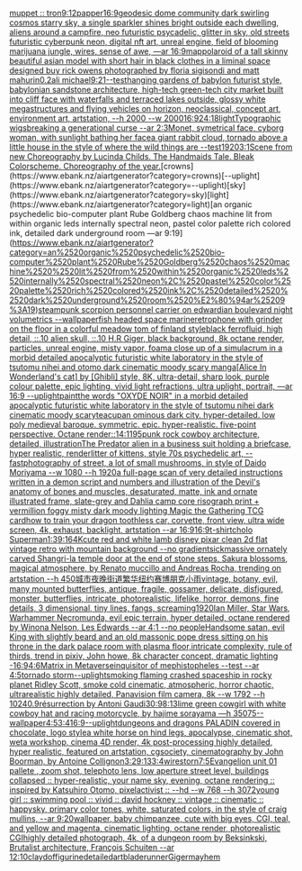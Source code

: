 [muppet :: tron](https://www.ebank.nz/aiartgenerator?category=muppet%2520%3A%3A%2520tron)[9:12](https://www.ebank.nz/aiartgenerator?category=9%3A12)[papper](https://www.ebank.nz/aiartgenerator?category=papper)[16:9](https://www.ebank.nz/aiartgenerator?category=16%3A9)[geodesic dome community dark swirling cosmos starry sky, a single sparkler shines bright outside each dwelling, aliens around a campfire, neo futuristic psycadelic, glitter in sky, old streets futuristic cyberpunk neon, digital nft art, unreal engine, field of blooming marijuana jungle, wires, sense of awe, —ar 16:9](https://www.ebank.nz/aiartgenerator?category=geodesic%2520dome%2520community%2520dark%2520swirling%2520cosmos%2520starry%2520sky%2C%2520a%2520single%2520sparkler%2520shines%2520bright%2520outside%2520each%2520dwelling%2C%2520aliens%2520around%2520a%2520campfire%2C%2520neo%2520futuristic%2520psycadelic%2C%2520glitter%2520in%2520sky%2C%2520old%2520streets%2520futuristic%2520cyberpunk%2520neon%2C%2520digital%2520nft%2520art%2C%2520unreal%2520engine%2C%2520field%2520of%2520blooming%2520marijuana%2520jungle%2C%2520wires%2C%2520sense%2520of%2520awe%2C%2520%E2%80%94ar%252016%3A9)[map](https://www.ebank.nz/aiartgenerator?category=map)[polaroid of a tall skinny beautiful asian model with short hair in black clothes in a liminal space designed buy rick owens photographed by floria sigisondi and matt mahurin](https://www.ebank.nz/aiartgenerator?category=polaroid%2520of%2520a%2520tall%2520skinny%2520beautiful%2520asian%2520model%2520with%2520short%2520hair%2520in%2520black%2520clothes%2520in%2520a%2520liminal%2520space%2520designed%2520buy%2520rick%2520owens%2520photographed%2520by%2520floria%2520sigisondi%2520and%2520matt%2520mahurin)[0.2](https://www.ebank.nz/aiartgenerator?category=0.2)[ali michael](https://www.ebank.nz/aiartgenerator?category=ali%2520michael)[9:21](https://www.ebank.nz/aiartgenerator?category=9%3A21)[--test](https://www.ebank.nz/aiartgenerator?category=--test)[hanging gardens of babylon futurist style, babylonian sandstone architecture, high-tech green-tech city market built into cliff face with waterfalls and terraced lakes outside, glossy white megastructures and flying vehicles on horizon, neoclassical, concept art, environment art, artstation, --h 2000 --w 2000](https://www.ebank.nz/aiartgenerator?category=hanging%2520gardens%2520of%2520babylon%2520futurist%2520style%2C%2520babylonian%2520sandstone%2520architecture%2C%2520high-tech%2520green-tech%2520city%2520market%2520built%2520into%2520cliff%2520face%2520with%2520waterfalls%2520and%2520terraced%2520lakes%2520outside%2C%2520glossy%2520white%2520megastructures%2520and%2520flying%2520vehicles%2520on%2520horizon%2C%2520neoclassical%2C%2520concept%2520art%2C%2520environment%2520art%2C%2520artstation%2C%2520--h%25202000%2520--w%25202000)[16:9](https://www.ebank.nz/aiartgenerator?category=16%3A9)[24:18](https://www.ebank.nz/aiartgenerator?category=24%3A18)[light](https://www.ebank.nz/aiartgenerator?category=light)[Typographic wigs](https://www.ebank.nz/aiartgenerator?category=Typographic%2520wigs)[breaking a generational curse --ar 2:3](https://www.ebank.nz/aiartgenerator?category=breaking%2520a%2520generational%2520curse%2520--ar%25202%3A3)[Monet, symetrical face, cyborg woman, with sunlight bathing her face](https://www.ebank.nz/aiartgenerator?category=Monet%2C%2520symetrical%2520face%2C%2520cyborg%2520woman%2C%2520with%2520sunlight%2520bathing%2520her%2520face)[a giant rabbit cloud, tornado above a little house in the style of where the wild things are --test](https://www.ebank.nz/aiartgenerator?category=a%2520giant%2520rabbit%2520cloud%2C%2520tornado%2520above%2520a%2520little%2520house%2520in%2520the%2520style%2520of%2520where%2520the%2520wild%2520things%2520are%2520--test)[1920](https://www.ebank.nz/aiartgenerator?category=1920)[3:1](https://www.ebank.nz/aiartgenerator?category=3%3A1)[Scene from new Choreography by Lucinda Childs. The Handmaids Tale. Bleak Colorscheme. Choreography of the year.](https://www.ebank.nz/aiartgenerator?category=Scene%2520from%2520new%2520Choreography%2520by%2520Lucinda%2520Childs.%2520The%2520Handmaids%2520Tale.%2520Bleak%2520Colorscheme.%2520Choreography%2520of%2520the%2520year.)[crowns](https://www.ebank.nz/aiartgenerator?category=crowns)[--uplight](https://www.ebank.nz/aiartgenerator?category=--uplight)[sky](https://www.ebank.nz/aiartgenerator?category=sky)[light](https://www.ebank.nz/aiartgenerator?category=light)[an organic psychedelic bio-computer plant Rube Goldberg chaos machine  lit from within organic leds internally spectral neon, pastel color palette rich colored ink, detailed  dark underground room —ar 9:19](https://www.ebank.nz/aiartgenerator?category=an%2520organic%2520psychedelic%2520bio-computer%2520plant%2520Rube%2520Goldberg%2520chaos%2520machine%2520%2520lit%2520from%2520within%2520organic%2520leds%2520internally%2520spectral%2520neon%2C%2520pastel%2520color%2520palette%2520rich%2520colored%2520ink%2C%2520detailed%2520%2520dark%2520underground%2520room%2520%E2%80%94ar%25209%3A19)[steampunk scorpion personnel carrier on edwardian boulevard night volumetrics --wallpaper](https://www.ebank.nz/aiartgenerator?category=steampunk%2520scorpion%2520personnel%2520carrier%2520on%2520edwardian%2520boulevard%2520night%2520volumetrics%2520--wallpaper)[fish headed space marine](https://www.ebank.nz/aiartgenerator?category=fish%2520headed%2520space%2520marine)[retro](https://www.ebank.nz/aiartgenerator?category=retro)[phone with grinder on the floor in a colorful meadow tom of finland style](https://www.ebank.nz/aiartgenerator?category=phone%2520with%2520grinder%2520on%2520the%2520floor%2520in%2520a%2520colorful%2520meadow%2520tom%2520of%2520finland%2520style)[black ferrofluid, high detail, ::.10 alien skull, ::.10 H.R Giger, black background, 8k octane render, particles, unreal engine, misty vapor, foam](https://www.ebank.nz/aiartgenerator?category=black%2520ferrofluid%2C%2520high%2520detail%2C%2520%3A%3A.10%2520alien%2520skull%2C%2520%3A%3A.10%2520H.R%2520Giger%2C%2520black%2520background%2C%25208k%2520octane%2520render%2C%2520particles%2C%2520unreal%2520engine%2C%2520misty%2520vapor%2C%2520foam)[a close up of a simulacrum in a morbid detailed apocalyptic futuristic white laboratory in the style of tsutomu nihei and otomo dark cinematic moody scary manga](https://www.ebank.nz/aiartgenerator?category=a%2520close%2520up%2520of%2520a%2520simulacrum%2520in%2520a%2520morbid%2520detailed%2520apocalyptic%2520futuristic%2520white%2520laboratory%2520in%2520the%2520style%2520of%2520tsutomu%2520nihei%2520and%2520otomo%2520dark%2520cinematic%2520moody%2520scary%2520manga)[[Alice In Wonderland's cat] by [Ghibli] style, 8K, ultra-detail, sharp look, purple colour palette, epic lighting, vivid light refractions, ultra uplight, portrait, —ar 16:9 --uplight](https://www.ebank.nz/aiartgenerator?category=%5BAlice%2520In%2520Wonderland%27s%2520cat%5D%2520by%2520%5BGhibli%5D%2520style%2C%25208K%2C%2520ultra-detail%2C%2520sharp%2520look%2C%2520purple%2520colour%2520palette%2C%2520epic%2520lighting%2C%2520vivid%2520light%2520refractions%2C%2520ultra%2520uplight%2C%2520portrait%2C%2520%E2%80%94ar%252016%3A9%2520--uplight)[paint](https://www.ebank.nz/aiartgenerator?category=paint)[the words "OXYDE NOIR" in a morbid detailed apocalyptic futuristic white laboratory in the style of tsutomu nihei dark cinematic moody scary](https://www.ebank.nz/aiartgenerator?category=the%2520words%2520%22OXYDE%2520NOIR%22%2520in%2520a%2520morbid%2520detailed%2520apocalyptic%2520futuristic%2520white%2520laboratory%2520in%2520the%2520style%2520of%2520tsutomu%2520nihei%2520dark%2520cinematic%2520moody%2520scary)[teacup](https://www.ebank.nz/aiartgenerator?category=teacup)[an ominous dark city. hyper-detailed. low poly medieval baroque. symmetric. epic. hyper-realistic. five-point perspective. Octane render](https://www.ebank.nz/aiartgenerator?category=an%2520ominous%2520dark%2520city.%2520hyper-detailed.%2520low%2520poly%2520medieval%2520baroque.%2520symmetric.%2520epic.%2520hyper-realistic.%2520five-point%2520perspective.%2520Octane%2520render)[::](https://www.ebank.nz/aiartgenerator?category=%3A%3A)[14:11](https://www.ebank.nz/aiartgenerator?category=14%3A11)[95](https://www.ebank.nz/aiartgenerator?category=95)[punk rock cowboy architecture, detailed, illustration](https://www.ebank.nz/aiartgenerator?category=punk%2520rock%2520cowboy%2520architecture%2C%2520detailed%2C%2520illustration)[The Predator alien in a business suit holding a briefcase, hyper realistic, render](https://www.ebank.nz/aiartgenerator?category=The%2520Predator%2520alien%2520in%2520a%2520business%2520suit%2520holding%2520a%2520briefcase%2C%2520hyper%2520realistic%2C%2520render)[litter of kittens, style 70s psychedelic art, --fast](https://www.ebank.nz/aiartgenerator?category=litter%2520of%2520kittens%2C%2520style%252070s%2520psychedelic%2520art%2C%2520--fast)[photography of street, a lot of small mushrooms, in style of Daido Moriyama --w 1080 --h 1920](https://www.ebank.nz/aiartgenerator?category=photography%2520of%2520street%2C%2520a%2520lot%2520of%2520small%2520mushrooms%2C%2520in%2520style%2520of%2520Daido%2520Moriyama%2520--w%25201080%2520--h%25201920)[a full-page scan of very detailed instructions written in a demon script and numbers and illustration of the Devil's anatomy of bones and muscles, desaturated, matte, ink and ornate illustrated frame, slate-grey and Dahlia camp core risograph print + vermillion foggy misty dark moody lighting Magic the Gathering TCG card](https://www.ebank.nz/aiartgenerator?category=a%2520full-page%2520scan%2520of%2520very%2520detailed%2520instructions%2520written%2520in%2520a%2520demon%2520script%2520and%2520numbers%2520and%2520illustration%2520of%2520the%2520Devil%27s%2520anatomy%2520of%2520bones%2520and%2520muscles%2C%2520desaturated%2C%2520matte%2C%2520ink%2520and%2520ornate%2520illustrated%2520frame%2C%2520slate-grey%2520and%2520Dahlia%2520camp%2520core%2520risograph%2520print%2520%2B%2520vermillion%2520foggy%2520misty%2520dark%2520moody%2520lighting%2520Magic%2520the%2520Gathering%2520TCG%2520card)[how to train your dragon toothless car, corvette, front view, ultra wide screen, 4k, exhaust, backlight, artstation --ar 16:9](https://www.ebank.nz/aiartgenerator?category=how%2520to%2520train%2520your%2520dragon%2520toothless%2520car%2C%2520corvette%2C%2520front%2520view%2C%2520ultra%2520wide%2520screen%2C%25204k%2C%2520exhaust%2C%2520backlight%2C%2520artstation%2520--ar%252016%3A9)[16:9](https://www.ebank.nz/aiartgenerator?category=16%3A9)[t-shirt](https://www.ebank.nz/aiartgenerator?category=t-shirt)[cholo Superman](https://www.ebank.nz/aiartgenerator?category=cholo%2520Superman)[1:3](https://www.ebank.nz/aiartgenerator?category=1%3A3)[9:16](https://www.ebank.nz/aiartgenerator?category=9%3A16)[4K](https://www.ebank.nz/aiartgenerator?category=4K)[cute red and white lamb disney pixar clean 2d flat vintage retro with mountain background --no gradient](https://www.ebank.nz/aiartgenerator?category=cute%2520red%2520and%2520white%2520lamb%2520disney%2520pixar%2520clean%25202d%2520flat%2520vintage%2520retro%2520with%2520mountain%2520background%2520--no%2520gradient)[sick](https://www.ebank.nz/aiartgenerator?category=sick)[massive ornately carved Shangri-la temple door at the end of stone steps, Sakura blossoms, magical atmosphere, by Renato muccillo and Andreas Rocha, trending on artstation --h 450](https://www.ebank.nz/aiartgenerator?category=massive%2520ornately%2520carved%2520Shangri-la%2520temple%2520door%2520at%2520the%2520end%2520of%2520stone%2520steps%2C%2520Sakura%2520blossoms%2C%2520magical%2520atmosphere%2C%2520by%2520Renato%2520muccillo%2520and%2520Andreas%2520Rocha%2C%2520trending%2520on%2520artstation%2520--h%2520450)[城市夜晚街道繁华纽约赛博朋克小雨](https://www.ebank.nz/aiartgenerator?category=%E5%9F%8E%E5%B8%82%E5%A4%9C%E6%99%9A%E8%A1%97%E9%81%93%E7%B9%81%E5%8D%8E%E7%BA%BD%E7%BA%A6%E8%B5%9B%E5%8D%9A%E6%9C%8B%E5%85%8B%E5%B0%8F%E9%9B%A8)[vintage, botany, evil, many mounted butterflies, antique, fragile, gossamer, delicate, disfigured, monster, butterflies, intricate, photorealistic, lifelike, horror, demons, fine details, 3 dimensional, tiny lines, fangs, screaming](https://www.ebank.nz/aiartgenerator?category=vintage%2C%2520botany%2C%2520evil%2C%2520many%2520mounted%2520butterflies%2C%2520antique%2C%2520fragile%2C%2520gossamer%2C%2520delicate%2C%2520disfigured%2C%2520monster%2C%2520butterflies%2C%2520intricate%2C%2520photorealistic%2C%2520lifelike%2C%2520horror%2C%2520demons%2C%2520fine%2520details%2C%25203%2520dimensional%2C%2520tiny%2520lines%2C%2520fangs%2C%2520screaming)[1920](https://www.ebank.nz/aiartgenerator?category=1920)[Ian Miller, Star Wars, Warhammer Necromunda, evil epic terrain, hyper detailed, octane rendered by Winona Nelson, Les Edwards --ar 4:1 --no people](https://www.ebank.nz/aiartgenerator?category=Ian%2520Miller%2C%2520Star%2520Wars%2C%2520Warhammer%2520Necromunda%2C%2520evil%2520epic%2520terrain%2C%2520hyper%2520detailed%2C%2520octane%2520rendered%2520by%2520Winona%2520Nelson%2C%2520Les%2520Edwards%2520--ar%25204%3A1%2520--no%2520people)[Handsome satan, evil King with slightly beard and an old massonic  pope dress sitting on his throne in the dark palace room with plasma floor,intricate complexity, rule of thirds, trend in pixiv, John howe, 8k character concept, dramatic lighting -](https://www.ebank.nz/aiartgenerator?category=Handsome%2520satan%2C%2520evil%2520King%2520with%2520slightly%2520beard%2520and%2520an%2520old%2520massonic%2520%2520pope%2520dress%2520sitting%2520on%2520his%2520throne%2520in%2520the%2520dark%2520palace%2520room%2520with%2520plasma%2520floor%2Cintricate%2520complexity%2C%2520rule%2520of%2520thirds%2C%2520trend%2520in%2520pixiv%2C%2520John%2520howe%2C%25208k%2520character%2520concept%2C%2520dramatic%2520lighting%2520-)[16:9](https://www.ebank.nz/aiartgenerator?category=16%3A9)[4:6](https://www.ebank.nz/aiartgenerator?category=4%3A6)[Matrix in Metaverse](https://www.ebank.nz/aiartgenerator?category=Matrix%2520in%2520Metaverse)[inquisitor of mephistopheles --test --ar 4:5](https://www.ebank.nz/aiartgenerator?category=inquisitor%2520of%2520mephistopheles%2520--test%2520--ar%25204%3A5)[tornado storm](https://www.ebank.nz/aiartgenerator?category=tornado%2520storm)[--uplight](https://www.ebank.nz/aiartgenerator?category=--uplight)[smoking flaming crashed spaceship in rocky planet Ridley Scott, smoke cold cinematic, atmospheric, horror chaotic, ultrarealistic highly detailed, Panavision film camera, 8k --w 1792 --h 1024](https://www.ebank.nz/aiartgenerator?category=smoking%2520flaming%2520crashed%2520spaceship%2520in%2520rocky%2520planet%2520Ridley%2520Scott%2C%2520smoke%2520cold%2520cinematic%2C%2520atmospheric%2C%2520horror%2520chaotic%2C%2520ultrarealistic%2520highly%2520detailed%2C%2520Panavision%2520film%2520camera%2C%25208k%2520--w%25201792%2520--h%25201024)[0.9](https://www.ebank.nz/aiartgenerator?category=0.9)[résurrection by Antoni Gaudi](https://www.ebank.nz/aiartgenerator?category=r%C3%A9surrection%2520by%2520Antoni%2520Gaudi)[30:9](https://www.ebank.nz/aiartgenerator?category=30%3A9)[8:13](https://www.ebank.nz/aiartgenerator?category=8%3A13)[lime green cowgirl with white cowboy hat and racing motorcycle, by hajime sorayama —h 350](https://www.ebank.nz/aiartgenerator?category=lime%2520green%2520cowgirl%2520with%2520white%2520cowboy%2520hat%2520and%2520racing%2520motorcycle%2C%2520by%2520hajime%2520sorayama%2520%E2%80%94h%2520350)[75](https://www.ebank.nz/aiartgenerator?category=75)[--wallpaper](https://www.ebank.nz/aiartgenerator?category=--wallpaper)[4:5](https://www.ebank.nz/aiartgenerator?category=4%3A5)[3:4](https://www.ebank.nz/aiartgenerator?category=3%3A4)[16:9](https://www.ebank.nz/aiartgenerator?category=16%3A9)[--uplight](https://www.ebank.nz/aiartgenerator?category=--uplight)[dungeons and dragons PALADIN covered in chocolate, logo style](https://www.ebank.nz/aiartgenerator?category=dungeons%2520and%2520dragons%2520PALADIN%2520covered%2520in%2520chocolate%2C%2520logo%2520style)[a white horse on hind legs, apocalypse, cinematic shot, weta workshop, cinema 4D render, 4k post-processing highly detailed, hyper realistic, featured on artstation, cgsociety, cinematography by John Boorman, by Antoine Collignon](https://www.ebank.nz/aiartgenerator?category=a%2520white%2520horse%2520on%2520hind%2520legs%2C%2520apocalypse%2C%2520cinematic%2520shot%2C%2520weta%2520workshop%2C%2520cinema%25204D%2520render%2C%25204k%2520post-processing%2520highly%2520detailed%2C%2520hyper%2520realistic%2C%2520featured%2520on%2520artstation%2C%2520cgsociety%2C%2520cinematography%2520by%2520John%2520Boorman%2C%2520by%2520Antoine%2520Collignon)[3:2](https://www.ebank.nz/aiartgenerator?category=3%3A2)[9:13](https://www.ebank.nz/aiartgenerator?category=9%3A13)[3:4](https://www.ebank.nz/aiartgenerator?category=3%3A4)[wires](https://www.ebank.nz/aiartgenerator?category=wires)[torn](https://www.ebank.nz/aiartgenerator?category=torn)[7:5](https://www.ebank.nz/aiartgenerator?category=7%3A5)[Evangelion unit 01 pallete , zoom shot, telephoto lens, low aperture street level, buildings collapsed :: hyper-realistic, your name sky, evening, octane rendering :: inspired by Katsuhiro Otomo, pixelactivist :: --hd --w 768 --h 3072](https://www.ebank.nz/aiartgenerator?category=Evangelion%2520unit%252001%2520pallete%2520%2C%2520zoom%2520shot%2C%2520telephoto%2520lens%2C%2520low%2520aperture%2520street%2520level%2C%2520buildings%2520collapsed%2520%3A%3A%2520hyper-realistic%2C%2520your%2520name%2520sky%2C%2520evening%2C%2520octane%2520rendering%2520%3A%3A%2520inspired%2520by%2520Katsuhiro%2520Otomo%2C%2520pixelactivist%2520%3A%3A%2520--hd%2520--w%2520768%2520--h%25203072)[young girl :: swimming pool :: vivid :: david hockney :: vintage :: cinematic :: happy](https://www.ebank.nz/aiartgenerator?category=young%2520girl%2520%3A%3A%2520swimming%2520pool%2520%3A%3A%2520vivid%2520%3A%3A%2520david%2520hockney%2520%3A%3A%2520vintage%2520%3A%3A%2520cinematic%2520%3A%3A%2520happy)[sky, primary color tones, white, saturated colors, in the style of craig mullins, --ar 9:20](https://www.ebank.nz/aiartgenerator?category=sky%2C%2520primary%2520color%2520tones%2C%2520white%2C%2520saturated%2520colors%2C%2520in%2520the%2520style%2520of%2520craig%2520mullins%2C%2520--ar%25209%3A20)[wallpaper, baby chimpanzee, cute with big eyes, CGI, teal, and yellow and magenta, cinematic lighting, octane render, photorealistic CGI](https://www.ebank.nz/aiartgenerator?category=wallpaper%2C%2520baby%2520chimpanzee%2C%2520cute%2520with%2520big%2520eyes%2C%2520CGI%2C%2520teal%2C%2520and%2520yellow%2520and%2520magenta%2C%2520cinematic%2520lighting%2C%2520octane%2520render%2C%2520photorealistic%2520CGI)[highly detailed photograph, 4k, of a dungeon room by Beksinkski, Brutalist architecture, François Schuiten --ar 12:10](https://www.ebank.nz/aiartgenerator?category=highly%2520detailed%2520photograph%2C%25204k%2C%2520of%2520a%2520dungeon%2520room%2520by%2520Beksinkski%2C%2520Brutalist%2520architecture%2C%2520Fran%C3%A7ois%2520Schuiten%2520--ar%252012%3A10)[clay](https://www.ebank.nz/aiartgenerator?category=clay)[dof](https://www.ebank.nz/aiartgenerator?category=dof)[figurine](https://www.ebank.nz/aiartgenerator?category=figurine)[detailed](https://www.ebank.nz/aiartgenerator?category=detailed)[art](https://www.ebank.nz/aiartgenerator?category=art)[bladerunner](https://www.ebank.nz/aiartgenerator?category=bladerunner)[Giger](https://www.ebank.nz/aiartgenerator?category=Giger)[mayhem](https://www.ebank.nz/aiartgenerator?category=mayhem)